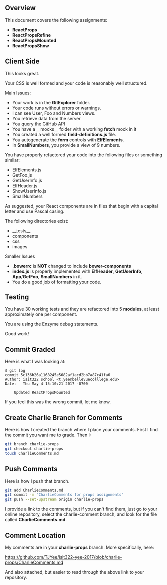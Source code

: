 ## Overview

This document covers the following assignments:

- **ReactProps**
- **ReactPropsRefine**
- **ReactPropsMounted**
- **ReactPropsShow**

## Client Side

This looks great.

Your CSS is well formed and your code is reasonably well structured.

Main Issues:

- Your work is in the **GitExplorer** folder.
- Your code runs without errors or warnings.
- I can see User, Foo and Numbers views.
- You retrieve data from the server
- You query the GitHub API
- You have a \_\_mocks\_\_ folder with a working **fetch** mock in it
- You created a well formed **field-definitions.js** file.
- You autogenerate the **form** controls with **ElfElements**.
- In **SmallNumbers**, you provide a view of 9 numbers.

You have properly refactored your code into the following files or something similar:

- ElfElements.js
- GetFoo.js
- GetUserInfo.js
- ElfHeader.js
- ShowUserInfo.js
- SmallNumbers

As suggested, your React components are in files that begin with a capital letter and use Pascal casing.

The following directories exist:

- \_\_tests\_\_
- components
- css
- images

Smaller Issues

- **.bowerrc** is **NOT** changed to include **bower-components**
- **index.js** is properly implemented  with **ElfHeader**, **GetUserInfo**, **App**/**GetFoo**, **SmallNumbers** in it.
- You do a good job of formatting your code.

## Testing

You have 30 working tests and they are refactored into 5 **modules**, at least approximately one per component.

You are using the Enzyme debug statements.

Good work!

## Commit Graded

Here is what I was looking at:

```
$ git log
commit 5c136b26a1168245e5682af1acd2bb7a87c41fa6
Author: isit322 school <t.yee@bellevuecolllege.edu>
Date:   Thu May 4 15:10:21 2017 -0700

    Updated ReactPropsMounted
```

If you feel this was the wrong commit, let me know.

## Create Charlie Branch for Comments

Here is how I created the branch where I place your comments. First I find the commit you want me to grade. Then I:


```bash
git branch charlie-props
git checkout charlie-props
touch CharlieComments.md
```

## Push Comments

Here is how I push that branch.


```bash
git add CharlieComments.md
git commit -m "CharlieComments for props assignments"
git push --set-upstream origin charlie-props
```

I provide a link to the comments, but if you can't find them, just go to your online repository, select the charlie-comment branch, and look for the file called **CharlieComments.md**.

## Comment Location

My comments are in your **charlie-props** branch. More specifically, here:

https://github.com/TJYee/isit322-yee-2017/blob/charlie-props/CharlieComments.md

And also attached, but easier to read through the above link to your repository.
